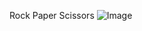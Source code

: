 Rock Paper Scissors
![Image](https://github.com/Khaleel-4005/web-development4/blob/main/Rock%20Paper%20Scissors-1.png?raw=true)
